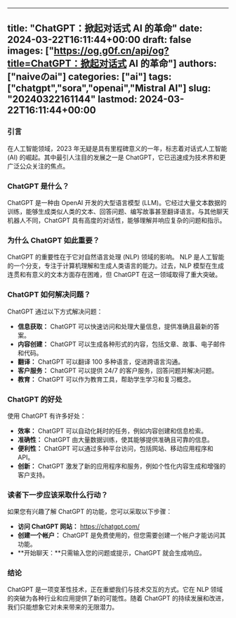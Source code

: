 
---
title: "ChatGPT：掀起对话式 AI 的革命"
date: 2024-03-22T16:11:44+00:00
draft: false
images: ["https://og.g0f.cn/api/og?title=ChatGPT：掀起对话式 AI 的革命"]
authors: ["naiveのai"]
categories: ["ai"]
tags: ["chatgpt","sora","openai","Mistral AI"]
slug: "20240322161144"
lastmod: 2024-03-22T16:11:44+00:00
---
### 引言

在人工智能领域，2023 年无疑是具有里程碑意义的一年，标志着对话式人工智能 (AI) 的崛起。其中最引人注目的发展之一是 ChatGPT，它已迅速成为技术界和更广泛公众关注的焦点。

### ChatGPT 是什么？

ChatGPT 是一种由 OpenAI 开发的大型语言模型 (LLM)。它经过大量文本数据的训练，能够生成类似人类的文本、回答问题、编写故事甚至翻译语言。与其他聊天机器人不同，ChatGPT 具有高度的对话性，能够理解并响应复杂的问题和指示。

### 为什么 ChatGPT 如此重要？

ChatGPT 的重要性在于它对自然语言处理 (NLP) 领域的影响。 NLP 是人工智能的一个分支，专注于计算机理解和生成人类语言的能力。过去，NLP 模型在生成连贯和有意义的文本方面存在困难，但 ChatGPT 在这一领域取得了重大突破。

### ChatGPT 如何解决问题？

ChatGPT 通过以下方式解决问题：

* **信息获取：** ChatGPT 可以快速访问和处理大量信息，提供准确且最新的答案。
* **内容创建：** ChatGPT 可以生成各种形式的内容，包括文章、故事、电子邮件和代码。
* **翻译：** ChatGPT 可以翻译 100 多种语言，促进跨语言沟通。
* **客户服务：** ChatGPT 可以提供 24/7 的客户服务，回答问题并解决问题。
* **教育：** ChatGPT 可以作为教育工具，帮助学生学习和复习概念。

### ChatGPT 的好处

使用 ChatGPT 有许多好处：

* **效率：** ChatGPT 可以自动化耗时的任务，例如内容创建和信息检索。
* **准确性：** ChatGPT 由大量数据训练，使其能够提供准确且可靠的信息。
* **便利性：** ChatGPT 可以通过多种平台访问，包括网站、移动应用程序和 API。
* **创新：** ChatGPT 激发了新的应用程序和服务，例如个性化内容生成和增强的客户支持。

### 读者下一步应该采取什么行动？

如果您有兴趣了解 ChatGPT 的功能，您可以采取以下步骤：

* **访问 ChatGPT 网站：** https://chatgpt.com/
* **创建一个帐户：** ChatGPT 是免费使用的，但您需要创建一个帐户才能访问其功能。
* **开始聊天：**只需输入您的问题或提示，ChatGPT 就会生成响应。

### 结论

ChatGPT 是一项变革性技术，正在重塑我们与技术交互的方式。它在 NLP 领域的突破为各种行业和应用提供了新的可能性。随着 ChatGPT 的持续发展和改进，我们只能想象它对未来带来的无限潜力。